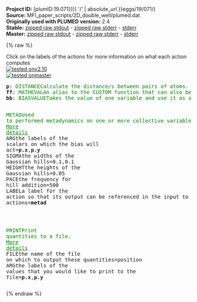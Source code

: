 **Project ID:** [plumID:19.071]({{ '/' | absolute_url }}eggs/19/071/)  
**Source:** MFI_paper_scripts/2D_double_well/plumed.dat  
**Originally used with PLUMED version:** 2.4  
**Stable:** [zipped raw stdout](plumed.dat.plumed.stdout.txt.zip) - [zipped raw stderr](plumed.dat.plumed.stderr.txt.zip) - [stderr](plumed.dat.plumed.stderr)  
**Master:** [zipped raw stdout](plumed.dat.plumed_master.stdout.txt.zip) - [zipped raw stderr](plumed.dat.plumed_master.stderr.txt.zip) - [stderr](plumed.dat.plumed_master.stderr)  

{% raw %}
<div class="plumedpreheader">
<div class="headerInfo" id="value_details_data/MFI_paper_scripts/2D_double_well/plumed.dat"> Click on the labels of the actions for more information on what each action computes </div>
<div class="containerBadge">
<div class="headerBadge"><a href="plumed.dat.plumed.stderr"><img src="https://img.shields.io/badge/v2.10-passing-green.svg" alt="tested onv2.10" /></a></div>
<div class="headerBadge"><a href="plumed.dat.plumed_master.stderr"><img src="https://img.shields.io/badge/master-passing-green.svg" alt="tested onmaster" /></a></div>
</div>
</div>
<pre class="plumedlisting">
<b name="data/MFI_paper_scripts/2D_double_well/plumed.datp" onclick='showPath("data/MFI_paper_scripts/2D_double_well/plumed.dat","data/MFI_paper_scripts/2D_double_well/plumed.datp","data/MFI_paper_scripts/2D_double_well/plumed.datp","brown")'>p</b>: <span class="plumedtooltip" style="color:green">DISTANCE<span class="right">Calculate the distance/s between pairs of atoms. <a href="https://www.plumed.org/doc-master/user-doc/html/DISTANCE" style="color:green">More details</a><i></i></span></span> <span class="plumedtooltip">ATOMS<span class="right">the pair of atom that we are calculating the distance between<i></i></span></span>=1,2 <span class="plumedtooltip">COMPONENTS<span class="right"> calculate the x, y and z components of the distance separately and store them as label<i></i></span></span>
<span style="display:none;" id="data/MFI_paper_scripts/2D_double_well/plumed.datp">The DISTANCE action with label <b>p</b> calculates the following quantities:<table  align="center" frame="void" width="95%" cellpadding="5%"><tr><td width="5%"><b> Quantity </b>  </td><td><b> Description </b> </td></tr><tr><td width="5%">p.x</td><td>the x-component of the vector connecting the two atoms</td></tr><tr><td width="5%">p.y</td><td>the y-component of the vector connecting the two atoms</td></tr><tr><td width="5%">p.z</td><td>the z-component of the vector connecting the two atoms</td></tr><tr><td width="5%">p.value</td><td>the DISTANCE between this pair of atoms</td></tr></table></span><b name="data/MFI_paper_scripts/2D_double_well/plumed.datff" onclick='showPath("data/MFI_paper_scripts/2D_double_well/plumed.dat","data/MFI_paper_scripts/2D_double_well/plumed.datff","data/MFI_paper_scripts/2D_double_well/plumed.datff","brown")'>ff</b>: <span class="plumedtooltip" style="color:green">MATHEVAL<span class="right">An alias to the CUSTOM function that can also be used to calaculate combinations of variables using a custom expression. <a href="https://www.plumed.org/doc-master/user-doc/html/MATHEVAL" style="color:green">More details</a><i></i></span></span> <span class="plumedtooltip">ARG<span class="right">the values input to this function<i></i></span></span>=<b name="data/MFI_paper_scripts/2D_double_well/plumed.datp">p.x</b>,<b name="data/MFI_paper_scripts/2D_double_well/plumed.datp">p.y</b> <span class="plumedtooltip">PERIODIC<span class="right">if the output of your function is periodic then you should specify the periodicity of the function<i></i></span></span>=NO <span class="plumedtooltip">FUNC<span class="right">the function you wish to evaluate<i></i></span></span>=(-3*x^2+x^4-3*x*y+y^4)
<span style="display:none;" id="data/MFI_paper_scripts/2D_double_well/plumed.datff">The MATHEVAL action with label <b>ff</b> calculates the following quantities:<table  align="center" frame="void" width="95%" cellpadding="5%"><tr><td width="5%"><b> Quantity </b>  </td><td><b> Description </b> </td></tr><tr><td width="5%">ff.value</td><td>an arbitrary function</td></tr></table></span><b name="data/MFI_paper_scripts/2D_double_well/plumed.datbb" onclick='showPath("data/MFI_paper_scripts/2D_double_well/plumed.dat","data/MFI_paper_scripts/2D_double_well/plumed.datbb","data/MFI_paper_scripts/2D_double_well/plumed.datbb","brown")'>bb</b>: <span class="plumedtooltip" style="color:green">BIASVALUE<span class="right">Takes the value of one variable and use it as a bias <a href="https://www.plumed.org/doc-master/user-doc/html/BIASVALUE" style="color:green">More details</a><i></i></span></span> <span class="plumedtooltip">ARG<span class="right">the labels of the scalar/vector arguments whose values will be used as a bias on the system<i></i></span></span>=<b name="data/MFI_paper_scripts/2D_double_well/plumed.datff">ff</b>

<span style="display:none;" id="data/MFI_paper_scripts/2D_double_well/plumed.datbb">The BIASVALUE action with label <b>bb</b> calculates the following quantities:<table  align="center" frame="void" width="95%" cellpadding="5%"><tr><td width="5%"><b> Quantity </b>  </td><td><b> Description </b> </td></tr><tr><td width="5%">bb.bias</td><td>the instantaneous value of the bias potential</td></tr><tr><td width="5%">bb._bias</td><td>one or multiple instances of this quantity can be referenced elsewhere in the input file</td></tr></table></span><span class="plumedtooltip" style="color:green">METAD<span class="right">Used to performed metadynamics on one or more collective variables. <a href="https://www.plumed.org/doc-master/user-doc/html/METAD" style="color:green">More details</a><i></i></span></span> <span class="plumedtooltip">ARG<span class="right">the labels of the scalars on which the bias will act<i></i></span></span>=<b name="data/MFI_paper_scripts/2D_double_well/plumed.datp">p.x</b>,<b name="data/MFI_paper_scripts/2D_double_well/plumed.datp">p.y</b> <span class="plumedtooltip">SIGMA<span class="right">the widths of the Gaussian hills<i></i></span></span>=0.1,0.1 <span class="plumedtooltip">HEIGHT<span class="right">the heights of the Gaussian hills<i></i></span></span>=0.05 <span class="plumedtooltip">PACE<span class="right">the frequency for hill addition<i></i></span></span>=500 <span class="plumedtooltip">LABEL<span class="right">a label for the action so that its output can be referenced in the input to other actions<i></i></span></span>=<b name="data/MFI_paper_scripts/2D_double_well/plumed.datmetad" onclick='showPath("data/MFI_paper_scripts/2D_double_well/plumed.dat","data/MFI_paper_scripts/2D_double_well/plumed.datmetad","data/MFI_paper_scripts/2D_double_well/plumed.datmetad","brown")'>metad</b> 

<br/><span style="display:none;" id="data/MFI_paper_scripts/2D_double_well/plumed.datmetad">The METAD action with label <b>metad</b> calculates the following quantities:<table  align="center" frame="void" width="95%" cellpadding="5%"><tr><td width="5%"><b> Quantity </b>  </td><td><b> Description </b> </td></tr><tr><td width="5%">metad.bias</td><td>the instantaneous value of the bias potential</td></tr></table></span><span class="plumedtooltip" style="color:green">PRINT<span class="right">Print quantities to a file. <a href="https://www.plumed.org/doc-master/user-doc/html/PRINT" style="color:green">More details</a><i></i></span></span> <span class="plumedtooltip">FILE<span class="right">the name of the file on which to output these quantities<i></i></span></span>=position <span class="plumedtooltip">ARG<span class="right">the labels of the values that you would like to print to the file<i></i></span></span>=<b name="data/MFI_paper_scripts/2D_double_well/plumed.datp">p.x</b>,<b name="data/MFI_paper_scripts/2D_double_well/plumed.datp">p.y</b>
</pre>
{% endraw %}

